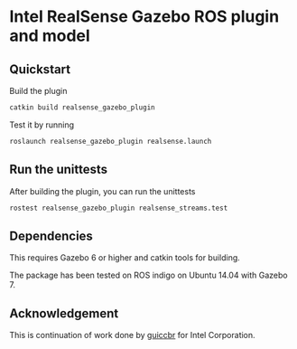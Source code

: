 # Intel RealSense Gazebo ROS plugin and model

## Quickstart

Build the plugin
```bash
catkin build realsense_gazebo_plugin
```

Test it by running
```bash
roslaunch realsense_gazebo_plugin realsense.launch
```

## Run the unittests

After building the plugin, you can run the unittests
```bash
rostest realsense_gazebo_plugin realsense_streams.test
```

## Dependencies

This requires Gazebo 6 or higher and catkin tools for building.

The package has been tested on ROS indigo on Ubuntu 14.04 with Gazebo 7.

## Acknowledgement

This is continuation of work done by [guiccbr](https://github.com/guiccbr/) for Intel Corporation.
